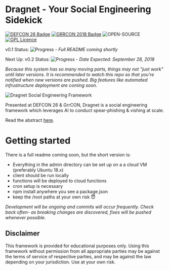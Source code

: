 # Dragnet - Your Social Engineering Sidekick
[![DEFCON 26 Badge](https://img.shields.io/badge/DEFCON-26-blue.svg)](https://defcon.org/html/defcon-26/dc-26-speakers.html#Kain)
[![GRRCON 2018 Badge](https://img.shields.io/badge/GRRCON-2018-green.svg)](https://grrcon.com/presentations)
![OPEN-SOURCE](https://img.shields.io/badge/OPEN-SOURCE-orange.svg)
[![GPL Licence](https://img.shields.io/badge/LICENSE-GPLv3-blue.svg)](https://opensource.org/licenses/GPL-3.0/)

v0.1 Status: ![Progress](http://progressed.io/bar/100)   -   *Full README coming shortly*

Next Up:
v0.2 Status: ![Progress](http://progressed.io/bar/21)   -   *Date Expected: September 28, 2018*

*Because this system has so many moving parts, things may not "just work" until later versions. It is recommended to watch this repo so that you're notified when new versions are pushed. Big features like automated infrustructure deployment are coming soon.*

![Dragnet Social Engineering Framework](https://threat.tevora.com/content/images/2018/08/dragnet-social-engineering-1.png)

Presented at DEFCON 26 & GrrCON, Dragnet is a social engineering framework which leverages AI to conduct spear-phishing & vishing at scale.

Read the abstract [here](https://defcon.org/html/defcon-26/dc-26-speakers.html#Kain).

# Getting started
There is a full readme coming soon, but the short version is:
- Everything in the admin directory can be set up on a a cloud VM (preferably Ubuntu 18.x)
- client should be run locally
- functions will be deployed to cloud functions
- cron setup is necessary
- npm install anywhere you see a package.json
- keep the /root paths at your own risk 😇

*Development will be ongoing and commits will occur frequently. Check back often- as breaking changes are discovered, fixes will be pushed whenever possible.*



## Disclaimer

This framework is provided for educational purposes only. Using this framework without permission from all appropriate parties may be against the terms of service of respective parties, and may be against the law depending on your jurisdiction. Use at your own risk.
